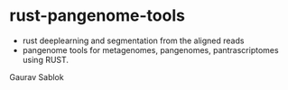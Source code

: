 # rust-pangenome-tools

- rust deeplearning and segmentation from the aligned reads
- pangenome tools for metagenomes, pangenomes, pantrascriptomes using RUST.

Gaurav Sablok
